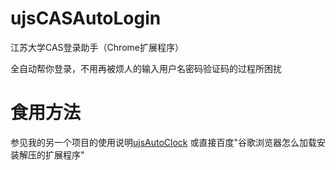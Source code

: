 # ujsCASAutoLogin

江苏大学CAS登录助手（Chrome扩展程序）

全自动帮你登录，不用再被烦人的输入用户名密码验证码的过程所困扰

# 食用方法

参见我的另一个项目的使用说明[ujsAutoClock](https://tagbug.gitlab.io/2021/02/04/ujsAutoClock%E5%BC%80%E5%8F%91%E6%80%9D%E8%B7%AF%E5%8F%8A%E4%BD%BF%E7%94%A8%E6%96%B9%E6%B3%95/)
或直接百度"谷歌浏览器怎么加载安装解压的扩展程序"
